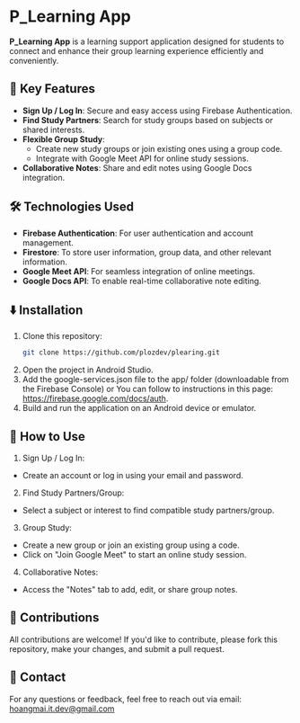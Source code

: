 # P_Learning App

**P_Learning App** is a learning support application designed for students to connect and enhance their group learning experience efficiently and conveniently.

## 🚀 Key Features
- **Sign Up / Log In**: Secure and easy access using Firebase Authentication.
- **Find Study Partners**: Search for study groups based on subjects or shared interests.
- **Flexible Group Study**:
  - Create new study groups or join existing ones using a group code.
  - Integrate with Google Meet API for online study sessions.
- **Collaborative Notes**: Share and edit notes using Google Docs integration.

## 🛠️ Technologies Used
- **Firebase Authentication**: For user authentication and account management.
- **Firestore**: To store user information, group data, and other relevant information.
- **Google Meet API**: For seamless integration of online meetings.
- **Google Docs API**: To enable real-time collaborative note editing.

## ⬇️ Installation
1. Clone this repository:
   ```bash
   git clone https://github.com/plozdev/plearing.git
   ```
2. Open the project in Android Studio.
3. Add the google-services.json file to the app/ folder (downloadable from the Firebase Console) or You can follow to instructions in this page: https://firebase.google.com/docs/auth.
4. Build and run the application on an Android device or emulator.

## 📌 How to Use
1. Sign Up / Log In:
- Create an account or log in using your email and password.
2. Find Study Partners/Group:
- Select a subject or interest to find compatible study partners/group.
3. Group Study:
- Create a new group or join an existing group using a code.
- Click on "Join Google Meet" to start an online study session.
4. Collaborative Notes:
- Access the "Notes" tab to add, edit, or share group notes.

## 🤝 Contributions
All contributions are welcome! If you'd like to contribute, please fork this repository, make your changes, and submit a pull request.

## 📧 Contact
For any questions or feedback, feel free to reach out via email: hoangmai.it.dev@gmail.com
